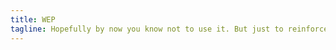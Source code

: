 ```yaml
---
title: WEP
tagline: Hopefully by now you know not to use it. But just to reinforce its issues we will discuss why. WEP might be worse than leaving your network open...
---
```



